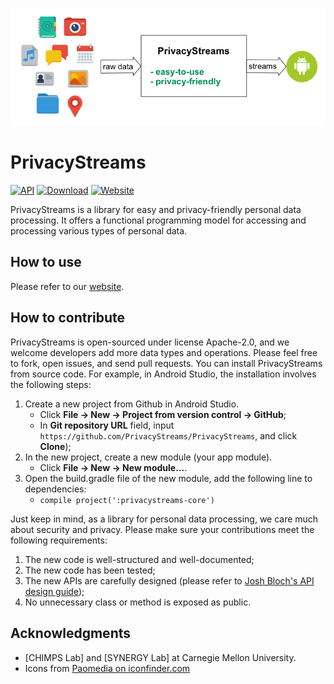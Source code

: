 ![Introduction](images/ps_intro.png)

# PrivacyStreams

[![API](https://img.shields.io/badge/API-16%2B-brightgreen.svg?style=flat)](https://android-arsenal.com/api?level=16)
[![Download](https://api.bintray.com/packages/ylimit/PrivacyStreams/PrivacyStreams-core/images/download.svg)](https://bintray.com/ylimit/PrivacyStreams/PrivacyStreams-core/_latestVersion)
[![Website](https://img.shields.io/website-up-down-green-red/https/privacystreams.github.io.svg?label=docs)](https://privacystreams.github.io/)

PrivacyStreams is a library for easy and privacy-friendly personal data processing.
It offers a functional programming model for accessing and processing various types of personal data.

## How to use

Please refer to our [website](https://privacystreams.github.io/).

## How to contribute

PrivacyStreams is open-sourced under license Apache-2.0, and we welcome developers add more data types and operations.
Please feel free to fork, open issues, and send pull requests.
You can install PrivacyStreams from source code.
For example, in Android Studio, the installation involves the following steps:

1. Create a new project from Github in Android Studio.
    - Click **File -> New -> Project from version control -> GitHub**;
    - In **Git repository URL** field, input `https://github.com/PrivacyStreams/PrivacyStreams`, and click **Clone**);
2. In the new project, create a new module (your app module).
    - Click **File -> New -> New module...**.
3. Open the build.gradle file of the new module, add the following line to dependencies:
    - `compile project(':privacystreams-core')`

Just keep in mind, as a library for personal data processing, we care much about security and privacy.
Please make sure your contributions meet the following requirements:

1. The new code is well-structured and well-documented;
2. The new code has been tested;
3. The new APIs are carefully designed (please refer to [Josh Bloch's API design guide](http://www.cs.cmu.edu/~charlie/courses/15-214/2016-fall/slides/13-api%20design.pdf));
4. No unnecessary class or method is exposed as public.

## Acknowledgments

- [CHIMPS Lab] and [SYNERGY Lab] at Carnegie Mellon University.
- Icons from [Paomedia on iconfinder.com](https://www.iconfinder.com/paomedia)
